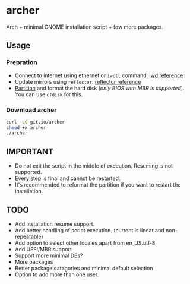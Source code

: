 # archer
Arch + minimal GNOME installation script + few more packages.

## Usage
### Prepration
- Connect to internet using ethernet or `iwctl` command. [iwd reference](https://wiki.archlinux.org/title/Iwd#Usage)
- Update mirrors using `reflector`. [reflector reference](https://wiki.archlinux.org/title/reflector#Usage)
- [Partition](https://wiki.archlinux.org/title/installation_guide#Partition_the_disks) and format the hard disk (*only BIOS with MBR is supported*). You can use `cfdisk` for this.

### Download archer
```sh
curl -LO git.io/archer
chmod +x archer
./archer
```
## IMPORTANT
- Do not exit the script in the middle of execution. Resuming is not supported.
- Every step is final and cannot be restarted.
- It's recommended to reformat the partition if you want to restart the installation.

## TODO
- Add installation resume support.
- Add better handling of script execution. (current is linear and non-repeatable)
- Add option to select other locales apart from en_US.utf-8
- Add UEFI/MBR support
- Support more minimal DEs?
- More packages
- Better package catagories and minimal default selection
- Option to add more than one user.
